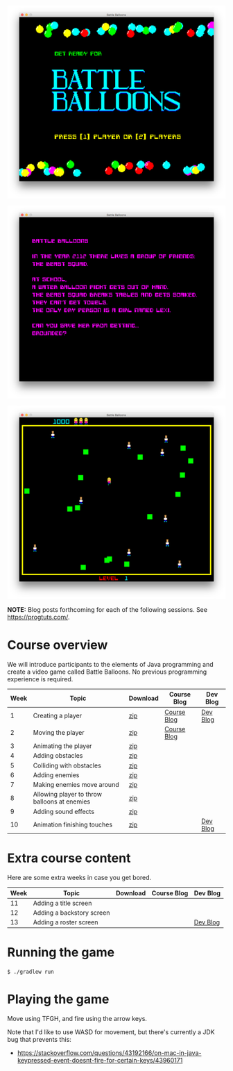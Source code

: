 ![Screenshot](screenshots/bb-title.png)

![Screenshot](screenshots/bb-backstory.png)

![Screenshot](screenshots/bb-arena.png)

**NOTE:** Blog posts forthcoming for each of the following sessions. See https://progtuts.com/.

# Course overview

We will introduce participants to the elements of Java programming and create a video game called Battle Balloons. No
previous programming experience is required.

| Week | Topic | Download | Course Blog | Dev Blog |
| ---- | ----- | -------- | ----------- | -------- |
| 1 | Creating a player | [zip](https://github.com/williewheeler/battle-balloons-course/archive/week01.zip) | [Course Blog](https://medium.com/programming-for-kids/battle-balloons-week-1-8f0674656950) | [Dev Blog](https://progtuts.com/post/retro-lores-games-with-java2d/) |
| 2 | Moving the player | [zip](https://github.com/williewheeler/battle-balloons-course/archive/week02.zip) | [Course Blog](https://medium.com/programming-for-kids/battle-balloons-week-2-77566fc00577) | |
| 3 | Animating the player | [zip](https://github.com/williewheeler/battle-balloons-course/archive/week03.zip) | | |
| 4 | Adding obstacles | [zip](https://github.com/williewheeler/battle-balloons-course/archive/week04.zip) | | |
| 5 | Colliding with obstacles | [zip](https://github.com/williewheeler/battle-balloons-course/archive/week05.zip) | | |
| 6 | Adding enemies | [zip](https://github.com/williewheeler/battle-balloons-course/archive/week06.zip) | | |
| 7 | Making enemies move around | [zip](https://github.com/williewheeler/battle-balloons-course/archive/week07.zip) | | |
| 8 | Allowing player to throw balloons at enemies | [zip](https://github.com/williewheeler/battle-balloons-course/archive/week08.zip) | | |
| 9 | Adding sound effects | [zip](https://github.com/williewheeler/battle-balloons-course/archive/week09.zip) | | |
| 10 | Animation finishing touches | [zip](https://github.com/williewheeler/battle-balloons-course/archive/week10.zip) | | [Dev Blog](https://progtuts.com/post/sprite-spaghettification/) |

# Extra course content

Here are some extra weeks in case you get bored.

| Week | Topic | Download | Course Blog | Dev Blog |
| ---- | ----- | -------- | ----------- | -------- |
| 11 | Adding a title screen | | | |
| 12 | Adding a backstory screen | | | |
| 13 | Adding a roster screen | | | [Dev Blog](https://progtuts.com/post/blinking-as-a-random-variable/) |

# Running the game

    $ ./gradlew run

# Playing the game

Move using TFGH, and fire using the arrow keys.

Note that I'd like to use WASD for movement, but there's currently a JDK bug that prevents this:

- https://stackoverflow.com/questions/43192166/on-mac-in-java-keypressed-event-doesnt-fire-for-certain-keys/43960171
